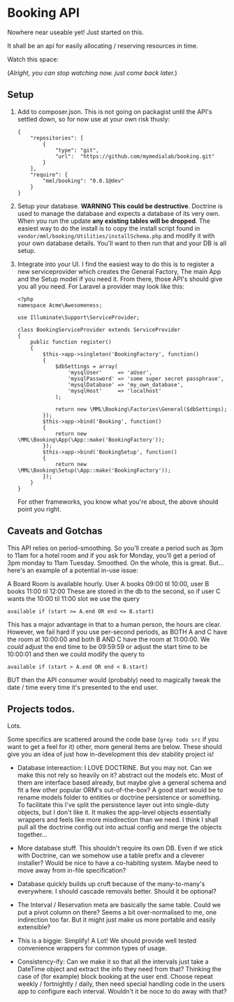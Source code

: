 # Booking API

Nowhere near useable yet! Just started on this.

It shall be an api for easily allocating / reserving resources in time.

Watch this space: `    `

(*Alright, you can stop watching now. just come back later.*)

## Setup

 1. Add to composer.json. This is not going on packagist until the API's settled down, so for now use at your own risk
    thusly:

        {
            "repositories": [
                {
                    "type": "git",
                    "url":  "https://github.com/mymedialab/booking.git"
                }
            ],
            "require": {
                "mml/booking": "0.0.1@dev"
            }
        }

 2. Setup your database. **WARNING This could be destructive**. Doctrine is used to manage the database and expects a
    database of its very own. When you run the update **any existing tables will be dropped**. The easiest way to do the
    install is to copy the install script found in `vendor/mml/booking/Utilities/installSchema.php` and modify it with
    your own database details. You'll want to then run that and your DB is all setup.

 3. Integrate into your UI. I find the easiest way to do this is to register a new serviceprovider which creates the
    General Factory, The main App and the Setup model if you need it. From there, those API's should give you all you
    need. For Laravel a provider may look like this:

        <?php
        namespace Acme\Awesomeness;

        use Illuminate\Support\ServiceProvider;

        class BookingServiceProvider extends ServiceProvider
        {
            public function register()
            {
                $this->app->singleton('BookingFactory', function()
                {
                    $dbSettings = array(
                        'mysqlUser'     => 'aUser',
                        'mysqlPassword' => 'some super secret passphrase',
                        'mysqlDatabase' => 'my_own_database',
                        'mysqlHost'     => 'localhost'
                    );

                    return new \MML\Booking\Factories\General($dbSettings);
                });
                $this->app->bind('Booking', function()
                {
                    return new \MML\Booking\App(\App::make('BookingFactory'));
                });
                $this->app->bind('BookingSetup', function()
                {
                    return new \MML\Booking\Setup(\App::make('BookingFactory'));
                });
            }
        }

    For other frameworks, you know what you're about, the above should point you right.

## Caveats and Gotchas

This API relies on period-smoothing. So you'll create a period such as 3pm to 11am for a hotel room and if you ask for
Monday, you'll get a period of 3pm monday to 11am Tuesday. Smoothed. On the whole, this is great. But... here's an
example of a potential in-use issue:

A Board Room is available hourly. User A books 09:00 til 10:00, user B books 11:00 til 12:00 These are stored in the db
to the second, so if user C wants the 10:00 til 11:00 slot we use the query

    available if (start >= A.end OR end <= B.start)

This has a major advantage in that to a human person, the hours are clear. However, we fail hard if you use per-second
periods, as BOTH A and C have the room at 10:00:00 and both B AND C have the room at 11:00:00. We *could* adjust the end
time to be 09:59:59 or adjust the start time to be 10:00:01 and then we could modify the query to

    available if (start > A.end OR end < B.start)

BUT then the API consumer would (probably) need to magically tweak the date / time every time it's presented to the end
user.

## Projects todos.

Lots.

Some specifics are scattered around the code base (`grep todo src` if you want to get a feel for it) other, more general
items are below. These should give you an idea of just how in-development this dev stability project is!

 * Database intereaction: I LOVE DOCTRINE. But you may not. Can we make this not rely so heavily on it? abstract out the
   models etc. Most of them are interface based already, but maybe give a general schema and fit a few other popular
   ORM's out-of-the-box? A good start would be to rename models folder to entities or doctrine persistence or something.
   To facilitate this I've split the persistence layer out into single-duty objects, but I don't like it. It makes the
   app-level objects essentially wrappers and feels like more misdirection than we need. I think I shall pull all the
   doctrine config out into actual config and merge the objects together...

 * More database stuff. This shouldn't require its own DB. Even if we stick with Doctrine, can we somehow use a table
   prefix and a cleverer installer? Would be nice to have a co-habiting system. Maybe need to move away from in-file
   specification?

 * Database quickly builds up cruft because of the many-to-many's everywhere. I should cascade removals better. Should
   it be optional?

 * The Interval / Reservation meta are basically the same table. Could we put a pivot column on there? Seems a bit
   over-normalised to me, one indirection too far. But it might just make us more portable and easily extensible?

 * This is a biggie: Simplify! A Lot! We should provide well tested convenience wrappers for common types of usage.

 * Consistency-ify: Can we make it so that all the intervals just take a DateTime object and extract the info they need
   from that? Thinking the case of (for example) block booking at the user end. Choose repeat weekly / fortnightly /
   daily, then need special handling code in the users app to configure each interval. Wouldn't it be noce to do away
   with that?
